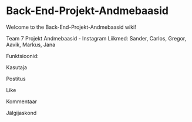 # Back-End-Projekt-Andmebaasid

Welcome to the Back-End-Projekt-Andmebaasid wiki!

Team 7 Projekt Andmebaasid - Instagram Liikmed: Sander, Carlos, Gregor, Aavik, Markus, Jana

Funktsioonid:


Kasutaja


Postitus


Like


Kommentaar

Jälgijaskond
